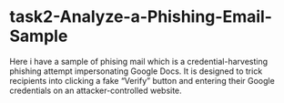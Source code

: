 # task2-Analyze-a-Phishing-Email-Sample
Here i have a sample of phising mail which is a credential-harvesting phishing attempt impersonating Google Docs.
It is designed to trick recipients into clicking a fake “Verify” button and entering their Google credentials on an attacker-controlled website.
